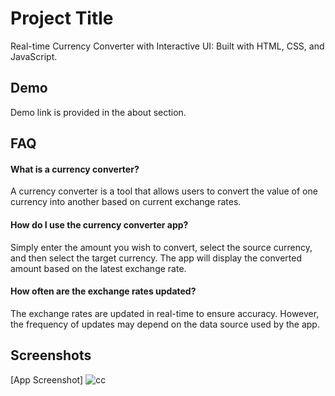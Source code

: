 # Project Title

Real-time Currency Converter with Interactive UI: Built with HTML, CSS, and JavaScript.


## Demo

Demo link is provided in the about section.


## FAQ


#### What is a currency converter?
A currency converter is a tool that allows users to convert the value of one currency into another based on current exchange rates.

#### How do I use the currency converter app?
Simply enter the amount you wish to convert, select the source currency, and then select the target currency. The app will display the converted amount based on the latest exchange rate.

#### How often are the exchange rates updated?
The exchange rates are updated in real-time to ensure accuracy. However, the frequency of updates may depend on the data source used by the app.



## Screenshots

[App Screenshot]
![cc](https://github.com/user-attachments/assets/9cd65f3a-133f-4b56-a54f-5e507c6c5df9)



